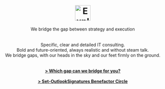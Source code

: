 ---
layout: page
title: <img src="/assets/images/Logo, color on transparent, logo and company name only.png" alt="ExplicIT" height="50">
subtitle: We bridge the gap between strategy and execution<br><br><br>Specific, clear and detailed IT consulting.<br>Bold and future-oriented, always realistic and without steam talk.<br>We bridge gaps, with our heads in the sky and our feet firmly on the ground.<br><br><strong><br><a href="/services/">> Which gap can we bridge for you?</a><br><br><a href="/open-source/set-outlooksignatures">> Set-OutlookSignatures Benefactor Circle</a></strong>
hero_image: /assets/images/Background, Golden Bridge Vietnam.jpg
hero_height: is-fullheight-with-navbar
hero_darken: true
description: We bridge the gap between strategy and execution. ExplicIT stands for specific, clear and detailed IT consulting. Bold and future-oriented, always realistic and without steam talk. We bridge gaps, with our heads in the sky and our feet firmly on the ground.
image: /assets/images/Logo, color on transparent, logo and company name only.png
---